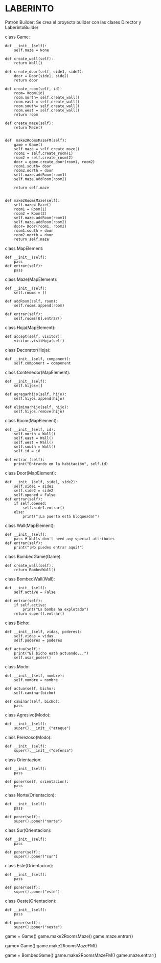 # LABERINTO

Patrón Builder: 
    Se crea el proyecto builder con las clases Director y LaberintoBuilder

class Game:

    def __init__(self):
        self.maze = None
        
    def create_wall(self):
        return Wall()
    
    def create_door(self, side1, side2):
        door = Door(side1, side2)
        return door
    
    def create_room(self, id):
        room= Room(id)
        room.north= self.create_wall()
        room.east = self.create_wall()
        room.south= self.create_wall()
        room.west = self.create_wall()
        return room
    
    def create_maze(self):
        return Maze()   
    
    
    def  make2RoomsMazeFM(self):
        game = Game()
        self.maze = self.create_maze()
        room1 = self.create_room(1)
        room2 = self.create_room(2)
        door = game.create_door(room1, room2)
        room1.south= door
        room2.north = door
        self.maze.addRoom(room1)
        self.maze.addRoom(room2)
        
        return self.maze
        
    
    def make2RoomsMaze(self):
        self.maze= Maze()
        room1 = Room(1)
        room2 = Room(2)
        self.maze.addRoom(room1)
        self.maze.addRoom(room2)
        door= Door(room1, room2)
        room1.south = door
        room2.north = door
        return self.maze

        
    
class MapElement:

    def __init__(self):
        pass
    def entrar(self):
        pass

class Maze(MapElement):

    def __init__(self):
        self.rooms = []

    def addRoom(self, room):
        self.rooms.append(room)

    def entrar(self):
        self.rooms[0].entrar()
        
        
class Hoja(MapElement):

    def accept(self, visitor):
        visitor.visitHoja(self)

class Decorator(Hoja):

    def __init__(self, component):
        self.component = component
        
class Contenedor(MapElement):

    def __init__(self):
        self.hijos=[]
        
    def agregarhijo(self, hijo):
        self.hijos.append(hijo)
        
    def eliminarhijo(self, hijo):
        self.hijos.remove(hijo)


class Room(MapElement):

    def __init__(self, id):         
        self.north = Wall()
        self.east = Wall()
        self.west = Wall()
        self.south = Wall()
        self.id = id

    def entrar (self):
        print("Entrando en la habitación", self.id)

        
        
class Door(MapElement):

    def __init__(self, side1, side2):
        self.side1 = side1
        self.side2 = side2
        self.opened = False
    def entrar(self):
        if self.opened:
            self.side1.entrar()
        else:
            print("¡La puerta está bloqueada!")
        
        
class Wall(MapElement):

    def __init__(self):
        pass # Walls don't need any special attributes
    def entrar(self):
        print("¡No puedes entrar aquí!")



class BombedGame(Game):

    def create_wall(self):
        return BombedWall()

class BombedWall(Wall):

    def __init__(self):
        self.active = False
        
    def entrar(self):
        if self.active: 
            print("La bomba ha explotado")
        return super().entrar()

class Bicho:

    def __init__(self, vidas, poderes):
        self.vidas = vidas
        self.poderes = poderes

    def actua(self):
        print("El bicho está actuando...")
        self.usar_poder()

class Modo:

    def __init__(self, nombre):
        self.nombre = nombre

    def actua(self, bicho):
        self.caminar(bicho)
        
    def caminar(self, bicho):
        pass
        
class Agresivo(Modo):

    def __init__(self):
        super().__init__("ataque")

class Perezoso(Modo):

    def __init__(self):
        super().__init__("defensa")

class Orientacion: 
    
    def __init__(self):
        pass
    
    def poner(self, orientacion): 
        pass
        
class Norte(Orientacion):

    def __init__(self):
        pass
    
    def poner(self):
        super().poner("norte")

class Sur(Orientacion):

    def __init__(self):
        pass
    
    def poner(self):
        super().poner("sur")
    
class Este(Orientacion):

    def __init__(self):
        pass
    
    def poner(self):
        super().poner("este")
    
class Oeste(Orientacion):

    def __init__(self):
        pass
    
    def poner(self):
        super().poner("oeste")
    
    
game = Game()
game.make2RoomsMaze()
game.maze.entrar()

game= Game()
game.make2RoomsMazeFM()


game = BombedGame()
game.make2RoomsMazeFM()
game.maze.entrar()
